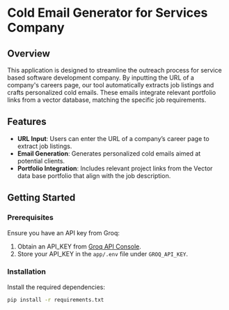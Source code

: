 # Cold Email Generator for Services Company

## Overview
This application is designed to streamline the outreach process for service based software development company. By inputting the URL of a company's careers page, our tool automatically extracts job listings and crafts personalized cold emails. These emails integrate relevant portfolio links from a vector database, matching the specific job requirements.

## Features
- **URL Input**: Users can enter the URL of a company’s career page to extract job listings.
- **Email Generation**: Generates personalized cold emails aimed at potential clients.
- **Portfolio Integration**: Includes relevant project links from the Vector data base portfolio that align with the job description.

## Getting Started

### Prerequisites
Ensure you have an API key from Groq:
1. Obtain an API_KEY from [Groq API Console](https://console.groq.com/keys).
2. Store your API_KEY in the `app/.env` file under `GROQ_API_KEY`.

### Installation
Install the required dependencies:
```bash
pip install -r requirements.txt
